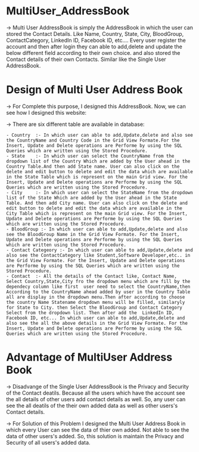# MultiUser_AddressBook

 -> Multi User AddressBook is simply the AddressBook in which the user can stored the Contact Details.
    Like Name, Country, State, City, BloodGroup, ContactCategory, LinkedIn ID, Facebook ID, etc....
    Every user register the account and then after login they can able to add,delete and update the below different field according to their own choice. and also stored the         Contact details of their own Contacts. Similar like the Single User AddressBook.
   
  # Design of Multi User Address Book
  
 -> For Complete this purpose, I designed this AddressBook. Now, we can see how I designed this website:
 
 -> There are six different table are available in database:
 
    - Country  :- In which user can able to add,Update,delete and also see the CountryName and Country Code in the Grid View Formate.For the Insert, Update and Delete operations are Performe by using the SQL Queries which are written using the Stored Procedure.
    - State    :- In which user can select the CountryName from the dropdown list of the Country Which are added by the User ahead in the Country Table.And then add State name. User can also click on the delete and edit button to delete and edit the data which are available in the State Table which is represent on the main Grid view. For the Insert, Update and Delete operations are Performe by using the SQL Queries which are written using the Stored Procedure. 
    - City     :- In which user can select the StateName from the dropdown list of the State Which are added by the User ahead in the State Table. And then add City name. User can also click on the delete and edit button to delete and edit the data which are available in the City Table which is represent on the main Grid view. For the Insert, Update and Delete operations are Performe by using the SQL Queries which are written using the Stored Procedure. 
    - BloodGroup :- In which user can able to add,Update,delete and also see the BloodGroup Name in the Grid View Formate. For the Insert, Update and Delete operations are Performe by using the SQL Queries which are written using the Stored Procedure.  
    - Contact Categeory :- In which user can able to add,Update,delete and also see the ContactCategory like Student,Software Developer,etc.. in the Grid View Formate. For the Insert, Update and Delete operations are Performe by using the SQL Queries which are written using the Stored Procedure.
    - Contact  :- All the details of the Contact like, Contact Name, Select Country,State,City fro the dropdown menu which are fill by the dependecy column like first  user need to select the CountryName,then According to the CountryName ahead added by user in the Country Table all are display in the dropdown menu.Then after according to choose the country Name Statename dropdown menu will be filled, similaryly for State to City. then Select the BloodGroup and Contact Category Select from the dropdown list. Then after add the  LinkedIn ID, Facebook ID, etc... In which user can able to add,Update,delete and also see the all the above details in the Grid View Formate. For the Insert, Update and Delete operations are Performe by using the SQL Queries which are written using the Stored Procedure. 
  
  # Advantage of MultiUser Address Book
  
  -> Disadvange of the Single User AddressBook is the Privacy and Security of the Contact deatils. Because all the users which have the account see the all details of other          users add contact details as well. So, any user can see the all deatils of the their own added data as well as other users's Contact details.
  
  -> For Solution of this Problem I designed the Multi User Address Book in which every User can see the data of thier own added. Not able to see the data of other users's            added. So, this solution is maintain the Privacy and Security of all users's added data.

